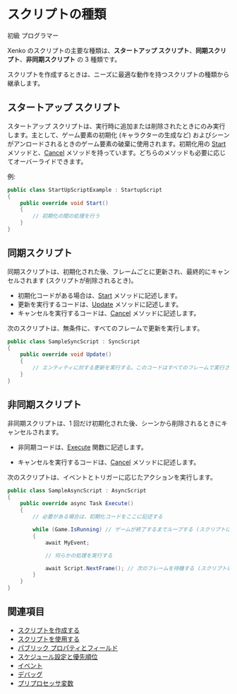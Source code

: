 # スクリプトの種類

<span class="label label-doc-level">初級</span>
<span class="label label-doc-audience">プログラマー</span>

Xenko のスクリプトの主要な種類は、**スタートアップ スクリプト**、**同期スクリプト**、**非同期スクリプト** の 3 種類です。

スクリプトを作成するときは、ニーズに最適な動作を持つスクリプトの種類から継承します。

## スタートアップ スクリプト

スタートアップ スクリプトは、実行時に追加または削除されたときにのみ実行します。主として、ゲーム要素の初期化 (キャラクターの生成など) およびシーンがアンロードされるときのゲーム要素の破棄に使用されます。初期化用の [Start](xref:SiliconStudio.Xenko.Engine.StartupScript.Start) メソッドと、[Cancel](xref:SiliconStudio.Xenko.Engine.ScriptComponent.Cancel) メソッドを持っています。どちらのメソッドも必要に応じてオーバーライドできます。

例:

```cs
public class StartUpScriptExample : StartupScript
{
	public override void Start()
	{
		// 初期化の間の処理を行う
	}
}
```

## 同期スクリプト

同期スクリプトは、初期化された後、フレームごとに更新され、最終的にキャンセルされます (スクリプトが削除されるとき)。

* 初期化コードがある場合は、[Start](xref:SiliconStudio.Xenko.Engine.StartupScript.Start) メソッドに記述します。
* 更新を実行するコードは、[Update](xref:SiliconStudio.Xenko.Engine.SyncScript.Update) メソッドに記述します。
* キャンセルを実行するコードは、[Cancel](xref:SiliconStudio.Xenko.Engine.ScriptComponent.Cancel) メソッドに記述します。

次のスクリプトは、無条件に、すべてのフレームで更新を実行します。

```cs
public class SampleSyncScript : SyncScript
{        
	public override void Update()
	{
		// エンティティに対する更新を実行する。このコードはすべてのフレームで実行される
	}
}
```

## 非同期スクリプト

非同期スクリプトは、1 回だけ初期化された後、シーンから削除されるときにキャンセルされます。

* 非同期コードは、[Execute](xref:"SiliconStudio.Xenko.Engine.AsyncScript.Execute") 関数に記述します。

* キャンセルを実行するコードは、[Cancel](xref:SiliconStudio.Xenko.Engine.ScriptComponent.Cancel) メソッドに記述します。

次のスクリプトは、イベントとトリガーに応じたアクションを実行します。

```cs
public class SampleAsyncScript : AsyncScript
{        
	public override async Task Execute()
	{
		// 必要がある場合は、初期化コードをここに記述する

		while (Game.IsRunning) // ゲームが終了するまでループする (スクリプトに応じてオプション)
		{
			await MyEvent;

			// 何らかの処理を実行する

			await Script.NextFrame(); // 次のフレームを待機する (スクリプトに応じてオプション)
		}
	}
}
```

## 関連項目

* [スクリプトを作成する](create-a-script.md)
* [スクリプトを使用する](use-a-script.md)
* [パブリック プロパティとフィールド](public-properties-and-fields.md)
* [スケジュール設定と優先順位](scheduling-and-priorities.md)
* [イベント](events.md)
* [デバッグ](debugging.md)
* [プリプロセッサ変数](preprocessor-variables.md)
